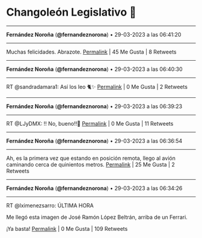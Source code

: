 # Changoleón Legislativo 🙈
*****
**Fernández Noroña** (**@fernandeznorona**) • 29-03-2023 a las 06:41:20
*****
Muchas felicidades. Abrazote.
[Permalink](https://twitter.com/fernandeznorona/status/1641088152893784066) | 45 Me Gusta | 8 Retweets
*****
**Fernández Noroña** (**@fernandeznorona**) • 29-03-2023 a las 06:40:30
*****
RT @sandradamara1: Así los leo 🐈✨
[Permalink](https://twitter.com/fernandeznorona/status/1641087942297780224) | 0 Me Gusta | 2 Retweets
*****
**Fernández Noroña** (**@fernandeznorona**) • 29-03-2023 a las 06:39:23
*****
RT @LJyDMX: ‼️ No, bueno‼️🤪
[Permalink](https://twitter.com/fernandeznorona/status/1641087661170360320) | 0 Me Gusta | 11 Retweets
*****
**Fernández Noroña** (**@fernandeznorona**) • 29-03-2023 a las 06:36:54
*****
Ah, es la primera vez que estando en posición remota, llego al avión caminando cerca de quinientos metros.
[Permalink](https://twitter.com/fernandeznorona/status/1641087038140063744) | 25 Me Gusta | 2 Retweets
*****
**Fernández Noroña** (**@fernandeznorona**) • 29-03-2023 a las 06:34:26
*****
RT @lximenezsarro: ÚLTIMA HORA


Me llegó esta imagen de José Ramón López Beltrán, arriba de un Ferrari.


¡Ya basta!
[Permalink](https://twitter.com/fernandeznorona/status/1641086417139892224) | 0 Me Gusta | 109 Retweets